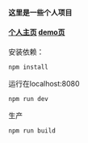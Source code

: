#### 这里是一些个人项目
#### [个人主页](https://haizai.github.io/) [demo页](https://haizai.github.io/categories/demo/)
安装依赖：
``` bash
npm install
```
运行在localhost:8080
``` bash
npm run dev
```
生产
``` bash
npm run build
```
